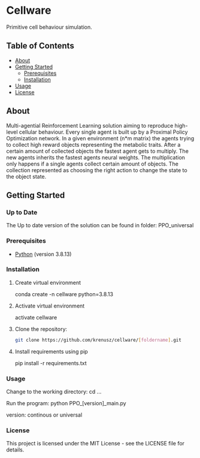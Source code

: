 # Cellware

Primitive cell behaviour simulation.

## Table of Contents

- [About](#about)
- [Getting Started](#getting-started)
  - [Prerequisites](#prerequisites)
  - [Installation](#installation)
- [Usage](#usage)
- [License](#license)

## About

Multi-agential Reinforcement Learning solution aiming to reproduce high-level cellular behaviour. Every single agent is built up by a Proximal Policy Optimization network. In a given environment (n*m matrix)  the agents trying to collect high reward objects representing the metabolic traits. After a certain amount of collected objects the fastest agent gets to multiply. The new agents inherits the fastest agents neural weights. The multiplication only happens if a single agents collect certain amount of objects. The collection represented as choosing the right action to change the state to the object state.

## Getting Started
### Up to Date
The Up to date version of the solution can be found in folder: PPO_universal
### Prerequisites

- [Python](https://www.python.org/) (version 3.8.13)

### Installation

1. Create virtual environment
   
   conda create -n cellware python=3.8.13

3. Activate virtual environment
   
   activate cellware
  
5. Clone the repository:

   ```bash
   git clone https://github.com/krenusz/cellware/[foldername].git
6. Install requirements using pip
     
   pip install -r requirements.txt
### Usage

Change to the working directory: cd ...

Run the program: python PPO_[version]_main.py

version: continous or universal

### License

This project is licensed under the MIT License - see the LICENSE file for details.
